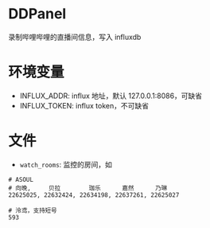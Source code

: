 # DDPanel

录制哔哩哔哩的直播间信息，写入 influxdb

# 环境变量
- INFLUX_ADDR: influx 地址，默认 127.0.0.1:8086，可缺省
- INFLUX_TOKEN: influx token，不可缺省

# 文件
- `watch_rooms`: 监控的房间，如

```plaintext
# ASOUL 
# 向晚,     贝拉        珈乐      嘉然      乃琳
22625025, 22632424, 22634198, 22637261, 22625027

# 泠鸢，支持短号
593
```
